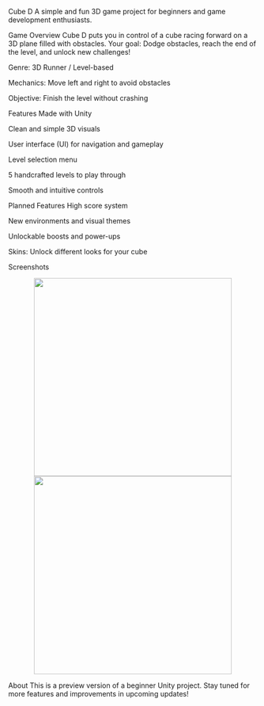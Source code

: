 Cube D
A simple and fun 3D game project for beginners and game development enthusiasts.

Game Overview
Cube D puts you in control of a cube racing forward on a 3D plane filled with obstacles.
Your goal: Dodge obstacles, reach the end of the level, and unlock new challenges!

Genre: 3D Runner / Level-based

Mechanics: Move left and right to avoid obstacles

Objective: Finish the level without crashing

Features
Made with Unity

Clean and simple 3D visuals

User interface (UI) for navigation and gameplay

Level selection menu

5 handcrafted levels to play through

Smooth and intuitive controls

Planned Features
High score system

New environments and visual themes

Unlockable boosts and power-ups

Skins: Unlock different looks for your cube

Screenshots
<!-- Add your screenshots below --> <p align="center"> <img src="screenshots/gameplay1.png" width="400"/> <img src="screenshots/gameplay2.png" width="400"/> </p>
About
This is a preview version of a beginner Unity project.
Stay tuned for more features and improvements in upcoming updates!

